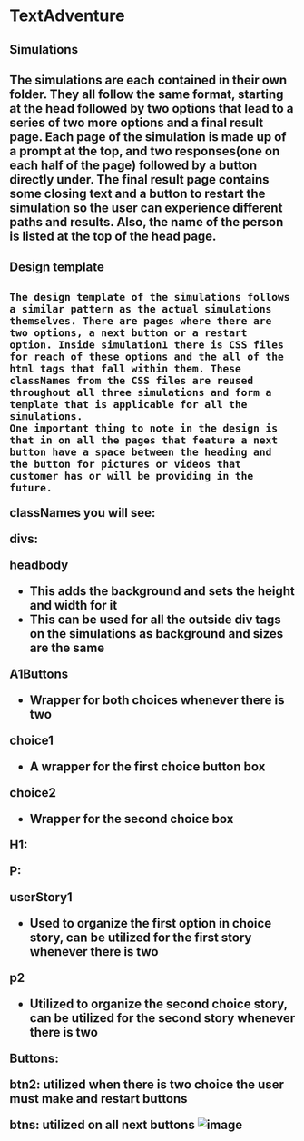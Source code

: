 # TextAdventure
<h2>Simulations<h2>
<p>The simulations are each contained in their own folder. They all follow the same format, starting at the head followed by two options that lead to a series of two more options and a final result page. Each page of the simulation is made up of a prompt at the top, and two responses(one on each half of the page) followed by a button directly under. The final result page contains some closing text and a button to restart the simulation so the user can experience different paths and results. Also, the name of the person is listed at the top of the head page.<p>


<h2>Design template<h2>

	The design template of the simulations follows a similar pattern as the actual simulations themselves. There are pages where there are two options, a next button or a restart option. Inside simulation1 there is CSS files for reach of these options and the all of the html tags that fall within them. These classNames from the CSS files are reused throughout all three simulations and form a template that is applicable for all the simulations.
	One important thing to note in the design is that in on all the pages that feature a next button have a space between the heading and the button for pictures or videos that customer has or will be providing in the future.

classNames you will see:
	
divs: 

headbody
-	This adds the background and sets the height and width for it
-	This can be used for all the outside div tags on the simulations as background and sizes are the same

A1Buttons
-	Wrapper for both choices whenever there is two

choice1
-	A wrapper for the first choice button box

choice2
-	Wrapper for the second choice box

H1:
	

P:

userStory1
-	Used to organize the first option in choice story, can be utilized for the first story whenever there is two

p2
-	Utilized to organize the second choice story, can be utilized for the second story whenever there is two


Buttons:

btn2: utilized when there is two choice the user must make and restart buttons

btns: utilized on all next buttons
![image](https://user-images.githubusercontent.com/44238895/114918361-9d30dd00-9dec-11eb-83c8-a898bf74d084.png)
